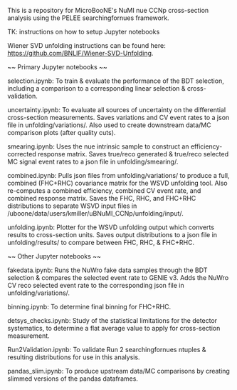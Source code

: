 
This is a repository for MicroBooNE's NuMI nue CCNp cross-section analysis using the PELEE searchingfornues framework. 


TK: instructions on how to setup Jupyter notebooks


Wiener SVD unfolding instructions can be found here: https://github.com/BNLIF/Wiener-SVD-Unfolding. 


~~ Primary Jupyter notebooks ~~

selection.ipynb: To train & evaluate the performance of the BDT selection, including a comparison to a corresponding linear selection & cross-validation. 


uncertainty.ipynb: To evaluate all sources of uncertainty on the differential cross-section measurements. Saves variations and CV event rates to a json file in unfolding/variations/. Also used to create downstream data/MC comparison plots (after quality cuts).


smearing.ipynb: Uses the nue intrinsic sample to construct an efficiency-corrected response matrix. Saves true/reco generated & true/reco selected MC signal event rates to a json file in unfolding/smearing/. 


combined.ipynb: Pulls json files from unfolding/variations/ to produce a full, combined (FHC+RHC) covariance matrix for the WSVD unfolding tool. Also re-computes a combined efficiency, combined CV event rate, and combined response matrix. Saves the FHC, RHC, and FHC+RHC distributions to separate WSVD input files in /uboone/data/users/kmiller/uBNuMI_CCNp/unfolding/input/. 


unfolding.ipynb: Plotter for the WSVD unfolding output which converts results to cross-section units. Saves output distributions to a json file in unfolding/results/ to compare between FHC, RHC, & FHC+RHC.



~~ Other Jupyter notebooks ~~

fakedata.ipynb: Runs the NuWro fake data samples through the BDT selection & compares the selected event rate to GENIE v3. Adds the NuWro CV reco selected event rate to the corresponding json file in unfolding/variations/. 


binning.ipynb: To determine final binning for FHC+RHC. 


detsys_checks.ipynb: Study of the statistical limitations for the detector systematics, to determine a flat average value to apply for cross-section measurement. 


Run2Validation.ipynb: To validate Run 2 searchingfornues ntuples & resulting distributions for use in this analysis. 


pandas_slim.ipynb: To produce upstream data/MC comparisons by creating slimmed versions of the pandas dataframes. 

